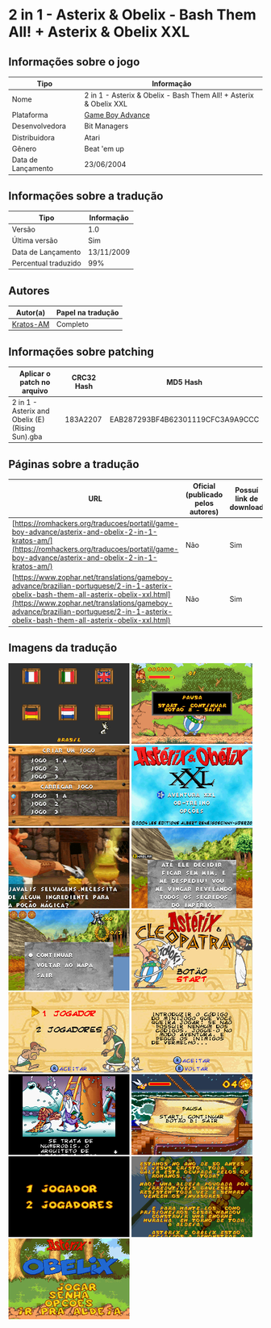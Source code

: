 # 2 in 1 - Asterix &amp; Obelix - Bash Them All! + Asterix &amp; Obelix XXL

## Informações sobre o jogo

| Tipo | Informação |
| ----------- | ----------- |
| Nome | 2 in 1 \- Asterix &amp; Obelix \- Bash Them All\! \+ Asterix &amp; Obelix XXL |
| Plataforma | [Game Boy Advance](../) |
| Desenvolvedora | Bit Managers |
| Distribuidora | Atari |
| Gênero | Beat 'em up |
| Data de Lançamento | 23/06/2004 |

## Informações sobre a tradução

| Tipo | Informação |
| ----------- | ----------- |
| Versão | 1\.0 |
| Última versão | Sim |
| Data de Lançamento | 13/11/2009 |
| Percentual traduzido | 99% |

## Autores

| Autor(a) | Papel na tradução |
| ----------- | ----------- |
| [Kratos\-AM](../../../autores/kratos-am/) | Completo |

## Informações sobre patching

| Aplicar o patch no arquivo | CRC32 Hash | MD5 Hash |
| ----------- | ----------- | ----------- |
| 2 in 1 \- Asterix and Obelix \(E\) \(Rising Sun\)\.gba | 183A2207 | EAB287293BF4B62301119CFC3A9A9CCC |

## Páginas sobre a tradução

| URL | Oficial (publicado pelos autores) | Possuí link de download |
| ----------- | ----------- | ----------- |
| [https://romhackers.org/traducoes/portatil/game-boy-advance/asterix-and-obelix-2-in-1-kratos-am/](https://romhackers.org/traducoes/portatil/game-boy-advance/asterix-and-obelix-2-in-1-kratos-am/) | Não | Sim |
| [https://www.zophar.net/translations/gameboy-advance/brazilian-portuguese/2-in-1-asterix-obelix-bash-them-all-asterix-obelix-xxl.html](https://www.zophar.net/translations/gameboy-advance/brazilian-portuguese/2-in-1-asterix-obelix-bash-them-all-asterix-obelix-xxl.html) | Não | Sim |

## Imagens da tradução

![Imagem de exemplo da tradução 1](1.png)
![Imagem de exemplo da tradução 2](10.png)
![Imagem de exemplo da tradução 3](11.png)
![Imagem de exemplo da tradução 4](12.png)
![Imagem de exemplo da tradução 5](13.png)
![Imagem de exemplo da tradução 6](14.png)
![Imagem de exemplo da tradução 7](15.png)
![Imagem de exemplo da tradução 8](2.png)
![Imagem de exemplo da tradução 9](3.png)
![Imagem de exemplo da tradução 10](4.png)
![Imagem de exemplo da tradução 11](5.png)
![Imagem de exemplo da tradução 12](6.png)
![Imagem de exemplo da tradução 13](7.png)
![Imagem de exemplo da tradução 14](8.png)
![Imagem de exemplo da tradução 15](9.png)
